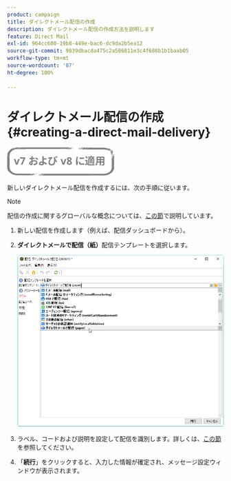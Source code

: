 ```yaml
---
product: campaign
title: ダイレクトメール配信の作成
description: ダイレクトメール配信の作成方法を説明します
feature: Direct Mail
exl-id: 964cc600-19b8-449e-bac6-dc9da2b5ea12
source-git-commit: 9839dbacda475c2a586811e3c4f686b1b1baab05
workflow-type: tm+mt
source-wordcount: '87'
ht-degree: 100%

---
```


# ダイレクトメール配信の作成{#creating-a-direct-mail-delivery}

![](../../assets/common.svg)

新しいダイレクトメール配信を作成するには、次の手順に従います。

>[!NOTE]
>
>配信の作成に関するグローバルな概念については、[この節](steps-about-delivery-creation-steps.md)で説明しています。

1. 新しい配信を作成します（例えば、配信ダッシュボードから）。
1. **ダイレクトメールで配信（紙）**&#x200B;配信テンプレートを選択します。

   ![](assets/direct_mail.png)

1. ラベル、コードおよび説明を設定して配信を識別します。詳しくは、[この節](steps-create-and-identify-the-delivery.md#identifying-the-delivery)を参照してください。
1. 「**続行**」をクリックすると、入力した情報が確定され、メッセージ設定ウィンドウが表示されます。

